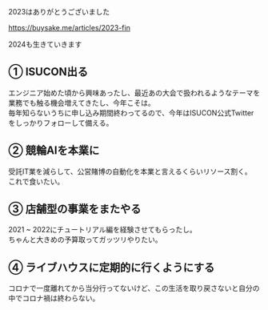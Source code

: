2023はありがとうございました

https://buysake.me/articles/2023-fin

2024も生きていきます

## ➀ ISUCON出る

エンジニア始めた頃から興味あったし、最近あの大会で扱われるようなテーマを業務でも触る機会増えてきたし、今年こそは。  
毎年知らないうちに申し込み期間終わってるので、今年はISUCON公式Twitterをしっかりフォローして備える。

## ② 競輪AIを本業に

受託IT業を減らして、公営賭博の自動化を本業と言えるくらいリソース割く。  
これで食いたい。

## ③ 店舗型の事業をまたやる

2021 ~ 2022にチュートリアル編を経験させてもらったし。  
ちゃんと大きめの予算取ってガッツリやりたい。

## ④ ライブハウスに定期的に行くようにする

コロナで一度離れてから当分行ってないけど、この生活を取り戻さないと自分の中でコロナ禍は終わらない。
